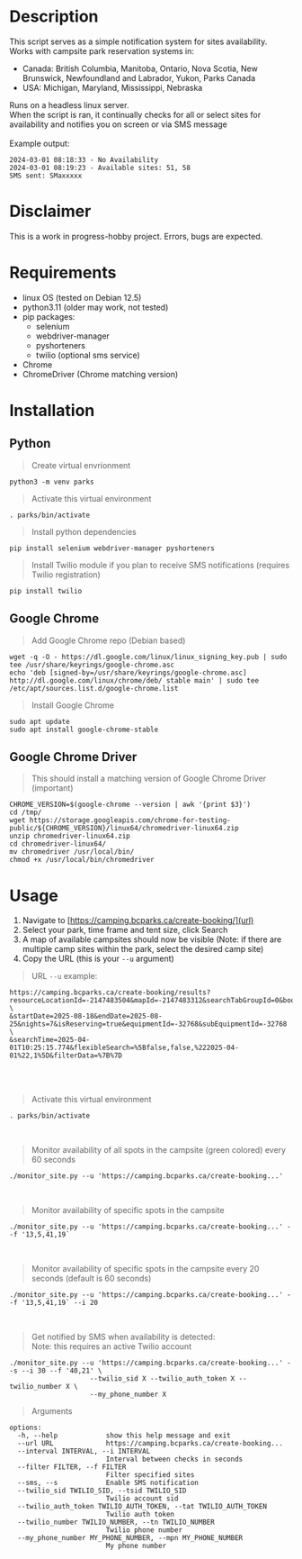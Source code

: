 # Description
This script serves as a simple notification system for sites availability.
Works with campsite park reservation systems in:<br/>
- Canada: British Columbia, Manitoba, Ontario, Nova Scotia, New Brunswick, Newfoundland and Labrador, Yukon, Parks Canada<br/>
- USA: Michigan, Maryland, Mississippi, Nebraska<br/>

Runs on a headless linux server.<br/>
When the script is ran, it continually checks for all or select sites for availability and notifies you on screen or via SMS message<br/><br/>
Example output:
```
2024-03-01 08:18:33 - No Availability
2024-03-01 08:19:23 - Available sites: 51, 58
SMS sent: SMaxxxxx
```

# Disclaimer
This is a work in progress-hobby project. Errors, bugs are expected. 

# Requirements
* linux OS (tested on Debian 12.5) 
* python3.11 (older may work, not tested)
* pip packages:
  * selenium
  * webdriver-manager
  * pyshorteners
  * twilio (optional sms service)
* Chrome
* ChromeDriver (Chrome matching version)

# Installation
## Python
> Create virtual envrionment
```
python3 -m venv parks
```

> Activate this virtual environment
```
. parks/bin/activate
```

> Install python dependencies
```
pip install selenium webdriver-manager pyshorteners
```

> Install Twilio module if you plan to receive SMS notifications (requires Twilio registration)
```
pip install twilio
```

## Google Chrome
> Add Google Chrome repo (Debian based)
```
wget -q -O - https://dl.google.com/linux/linux_signing_key.pub | sudo tee /usr/share/keyrings/google-chrome.asc
echo 'deb [signed-by=/usr/share/keyrings/google-chrome.asc] http://dl.google.com/linux/chrome/deb/ stable main' | sudo tee /etc/apt/sources.list.d/google-chrome.list
```
> Install Google Chrome
> 
```
sudo apt update
sudo apt install google-chrome-stable
```

## Google Chrome Driver
> This should install a matching version of Google Chrome Driver (important)
```
CHROME_VERSION=$(google-chrome --version | awk '{print $3}')
cd /tmp/
wget https://storage.googleapis.com/chrome-for-testing-public/${CHROME_VERSION}/linux64/chromedriver-linux64.zip
unzip chromedriver-linux64.zip
cd chromedriver-linux64/
mv chromedriver /usr/local/bin/
chmod +x /usr/local/bin/chromedriver
```
# Usage
1. Navigate to [https://camping.bcparks.ca/create-booking/](url)
2. Select your park, time frame and tent size, click Search
3. A map of available campsites should now be visible (Note: if there are multiple camp sites within the park, select the desired camp site)
4. Copy the URL (this is your `--u` argument)
> URL `--u` example:
```
https://camping.bcparks.ca/create-booking/results?resourceLocationId=-2147483504&mapId=-2147483312&searchTabGroupId=0&bookingCategoryId=0 \
&startDate=2025-08-18&endDate=2025-08-25&nights=7&isReserving=true&equipmentId=-32768&subEquipmentId=-32768 \
&searchTime=2025-04-01T10:25:15.774&flexibleSearch=%5Bfalse,false,%222025-04-01%22,1%5D&filterData=%7B%7D
```
<br/><br/>
> Activate this virtual environment
```
. parks/bin/activate
```
<br/>

> Monitor availability of all spots in the campsite (green colored) every 60 seconds
```
./monitor_site.py --u 'https://camping.bcparks.ca/create-booking...'
```
<br/>

> Monitor availability of specific spots in the campsite
```
./monitor_site.py --u 'https://camping.bcparks.ca/create-booking...' --f '13,5,41,19`
```
<br/>

> Monitor availability of specific spots in the campsite every 20 seconds (default is 60 seconds)
```
./monitor_site.py --u 'https://camping.bcparks.ca/create-booking...' --f '13,5,41,19` --i 20
```
<br/>

> Get notified by SMS when availability is detected:
> <br/>Note: this requires an active Twilio account
```
./monitor_site.py --u 'https://camping.bcparks.ca/create-booking...' --s --i 30 --f '40,21' \
                    --twilio_sid X --twilio_auth_token X --twilio_number X \
                    --my_phone_number X
```

> Arguments
```
options:
  -h, --help            show this help message and exit
  --url URL             https://camping.bcparks.ca/create-booking...
  --interval INTERVAL, --i INTERVAL
                        Interval between checks in seconds
  --filter FILTER, --f FILTER
                        Filter specified sites
  --sms, --s            Enable SMS notification
  --twilio_sid TWILIO_SID, --tsid TWILIO_SID
                        Twilio account sid
  --twilio_auth_token TWILIO_AUTH_TOKEN, --tat TWILIO_AUTH_TOKEN
                        Twilio auth token
  --twilio_number TWILIO_NUMBER, --tn TWILIO_NUMBER
                        Twilio phone number
  --my_phone_number MY_PHONE_NUMBER, --mpn MY_PHONE_NUMBER
                        My phone number
```
